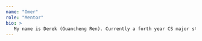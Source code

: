 ```yaml
---
name: "Omer"
role: "Mentor"
bio: >
   My name is Derek (Guancheng Ren). Currently a forth year CS major student. My major field of study is machine learning (mainly image processing and natural language processing). I took the CS56 with Prof. Conrad last winter quarter, where I worked on the TODO-List legacy code project. For that project I wrote the unit tests and integration tests using Junit. Designed the UI using Java Swing and HTML. And implemented a Saving/Loading mechanism with Java Serialization. Aside from Java, I am also familiar with HTML/JavaScript programming, which I believe will be very useful when developing web apps. Ask me questions if you have any. 
---
```

